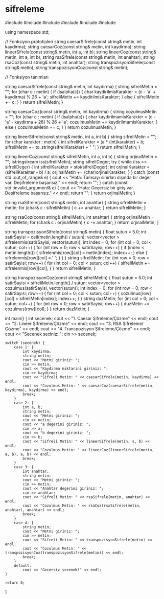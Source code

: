 # sifreleme
#include <iostream>
#include <fstream>
#include <string>
#include <vector>
#include <cmath>
#include <sstream>

using namespace std;

// Fonksiyon prototipleri
string caesarSifrele(const string& metin, int kaydirma);
string caesarCoz(const string& metin, int kaydirma);
string lineerSifrele(const string& metin, int a, int b);
string lineerCoz(const string& metin, int a, int b);
string rsaSifrele(const string& metin, int anahtar);
string rsaCoz(const string& metin, int anahtar);
string transpozisyonSifrele(const string& metin);
string transpozisyonCoz(const string& metin);

// Fonksiyon tanımları

string caesarSifrele(const string& metin, int kaydirma) {
    string sifreliMetin = "";
    for (char c : metin) {
        if (isalpha(c)) {
            char kaydirilmisKarakter = (c - 'a' + kaydirma) % 26 + 'a';
            sifreliMetin += kaydirilmisKarakter;
        } else {
            sifreliMetin += c;
        }
    }
    return sifreliMetin;
}

string caesarCoz(const string& metin, int kaydirma) {
    string cozulmusMetin = "";
    for (char c : metin) {
        if (isalpha(c)) {
            char kaydirilmamisKarakter = (c - 'a' - kaydirma + 26) % 26 + 'a';
            cozulmusMetin += kaydirilmamisKarakter;
        } else {
            cozulmusMetin += c;
        }
    }
    return cozulmusMetin;
}

string lineerSifrele(const string& metin, int a, int b) {
    string sifreliMetin = "";
    for (char karakter : metin) {
        int sifreliKarakter = (a * (int)karakter) + b;
        sifreliMetin += to_string(sifreliKarakter) + " ";
    }
    return sifreliMetin;
}

string lineerCoz(const string& sifreliMetin, int a, int b) {
    string orjinalMetin = "";
    istringstream iss(sifreliMetin);
    string sifreliDeger;
    try {
        while (iss >> sifreliDeger) {
            int sifreliKarakter = stoi(sifreliDeger);
            int orjinalKarakter = (sifreliKarakter - b) / a;
            orjinalMetin += (char)orjinalKarakter;
        }
    } catch (const std::out_of_range& e) {
        cout << "Hata: Tamsayı sınırları dışında bir değer var. Deşifreleme başarısız." << endl;
        return "";
    } catch (const std::invalid_argument& e) {
        cout << "Hata: Geçersiz bir giriş var. Deşifreleme başarısız." << endl;
        return "";
    }
    return orjinalMetin;
}

string rsaSifrele(const string& metin, int anahtar) {
    string sifreliMetin = metin;
    for (char& c : sifreliMetin) {
        c += anahtar;
    }
    return sifreliMetin;
}

string rsaCoz(const string& sifreliMetin, int anahtar) {
    string orjinalMetin = sifreliMetin;
    for (char& c : orjinalMetin) {
        c -= anahtar;
    }
    return orjinalMetin;
}

string transpozisyonSifrele(const string& metin) {
    float sutun = 5.0;
    int satirSayisi = ceil(metin.length() / sutun);
    vector<vector<char> > sifrelenmis(satirSayisi, vector<char>(sutun));
    int index = 0;
    for (int col = 0; col < sutun; col++) {
        for (int row = 0; row < satirSayisi; row++) {
            if (index < metin.length()) {
                sifrelenmis[row][col] = metin[index];
                index++;
            } else {
                sifrelenmis[row][col] = ' ';
            }
        }
    }
    string sifreliMetin;
    for (int row = 0; row < satirSayisi; row++) {
        for (int col = 0; col < sutun; col++) {
            sifreliMetin += sifrelenmis[row][col];
        }
    }
    return sifreliMetin;
}

string transpozisyonCoz(const string& sifreliMetin) {
    float sutun = 5.0;
    int satirSayisi = sifreliMetin.length() / sutun;
    vector<vector<char> > cozulmus(satirSayisi, vector<char>(sutun));
    int index = 0;
    for (int row = 0; row < satirSayisi; row++) {
        for (int col = 0; col < sutun; col++) {
            cozulmus[row][col] = sifreliMetin[index];
            index++;
        }
    }
    string duzMetin;
    for (int col = 0; col < sutun; col++) {
        for (int row = 0; row < satirSayisi; row++) {
            duzMetin += cozulmus[row][col];
        }
    }
    return duzMetin;
}

int main() {
    int secenek;
    cout << "1. Caesar Şifreleme/Çözme" << endl;
    cout << "2. Lineer Şifreleme/Çözme" << endl;
    cout << "3. RSA Şifreleme/Çözme" << endl;
    cout << "4. Transpozisyon Şifreleme/Çözme" << endl;
    cout << "Secenek seciniz: ";
    cin >> secenek;

    switch (secenek) {
        case 1: {
            int kaydirma;
            string metin;
            cout << "Metni giriniz: ";
            cin >> metin;
            cout << "Kaydirma miktarini giriniz: ";
            cin >> kaydirma;
            cout << "Sifreli Metin: " << caesarSifrele(metin, kaydirma) << endl;
            cout << "Cozulmus Metin: " << caesarCoz(caesarSifrele(metin, kaydirma), kaydirma) << endl;
            break;
        }
        case 2: {
            int a, b;
            string metin;
            cout << "Metni giriniz: ";
            cin >> metin;
            cout << "a degerini giriniz: ";
            cin >> a;
            cout << "b degerini giriniz: ";
            cin >> b;
            cout << "Sifreli Metin: " << lineerSifrele(metin, a, b) << endl;
            cout << "Cozulmus Metin: " << lineerCoz(lineerSifrele(metin, a, b), a, b) << endl;
            break;
        }
        case 3: {
            int anahtar;
            string metin;
            cout << "Metni giriniz: ";
            cin >> metin;
            cout << "Anahtar degerini giriniz: ";
            cin >> anahtar;
            cout << "Sifreli Metin: " << rsaSifrele(metin, anahtar) << endl;
            cout << "Cozulmus Metin: " << rsaCoz(rsaSifrele(metin, anahtar), anahtar) << endl;
            break;
        }
        case 4: {
            string metin;
            cout << "Metni giriniz: ";
            cin >> metin;
            cout << "Sifreli Metin: " << transpozisyonSifrele(metin) << endl;
            cout << "Cozulmus Metin: " << transpozisyonCoz(transpozisyonSifrele(metin)) << endl;
            break;
        }
        default:
            cout << "Gecersiz secenek!" << endl;
    }

    return 0;
}


